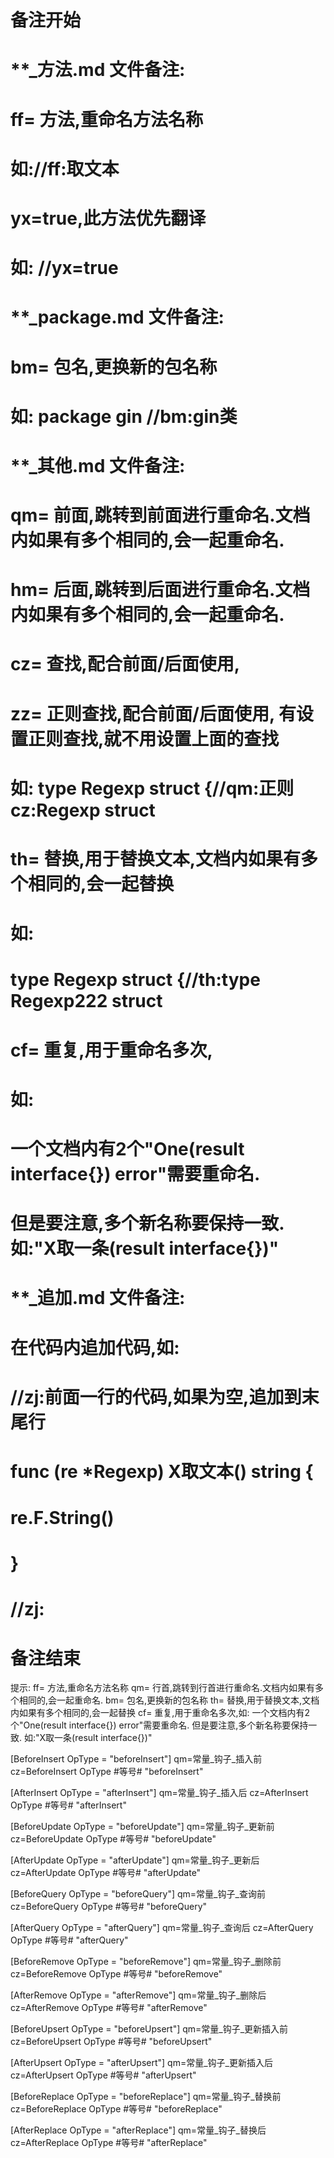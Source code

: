 # 备注开始
# **_方法.md 文件备注:
# ff= 方法,重命名方法名称
# 如://ff:取文本
#
# yx=true,此方法优先翻译
# 如: //yx=true

# **_package.md 文件备注:
# bm= 包名,更换新的包名称 
# 如: package gin //bm:gin类

# **_其他.md 文件备注:
# qm= 前面,跳转到前面进行重命名.文档内如果有多个相同的,会一起重命名.
# hm= 后面,跳转到后面进行重命名.文档内如果有多个相同的,会一起重命名.
# cz= 查找,配合前面/后面使用,
# zz= 正则查找,配合前面/后面使用, 有设置正则查找,就不用设置上面的查找
# 如: type Regexp struct {//qm:正则 cz:Regexp struct
#
# th= 替换,用于替换文本,文档内如果有多个相同的,会一起替换
# 如:
# type Regexp struct {//th:type Regexp222 struct
#
# cf= 重复,用于重命名多次,
# 如: 
# 一个文档内有2个"One(result interface{}) error"需要重命名.
# 但是要注意,多个新名称要保持一致. 如:"X取一条(result interface{})"

# **_追加.md 文件备注:
# 在代码内追加代码,如:
# //zj:前面一行的代码,如果为空,追加到末尾行
# func (re *Regexp) X取文本() string { 
# re.F.String()
# }
# //zj:
# 备注结束

提示:
ff= 方法,重命名方法名称
qm= 行首,跳转到行首进行重命名.文档内如果有多个相同的,会一起重命名.
bm= 包名,更换新的包名称
th= 替换,用于替换文本,文档内如果有多个相同的,会一起替换
cf= 重复,用于重命名多次,如: 一个文档内有2个"One(result interface{}) error"需要重命名.
 但是要注意,多个新名称要保持一致. 如:"X取一条(result interface{})"

[BeforeInsert OpType = "beforeInsert"]
qm=常量_钩子_插入前
cz=BeforeInsert OpType #等号# "beforeInsert"

[AfterInsert OpType = "afterInsert"]
qm=常量_钩子_插入后
cz=AfterInsert OpType #等号# "afterInsert"

[BeforeUpdate OpType = "beforeUpdate"]
qm=常量_钩子_更新前
cz=BeforeUpdate OpType #等号# "beforeUpdate"

[AfterUpdate OpType = "afterUpdate"]
qm=常量_钩子_更新后
cz=AfterUpdate OpType #等号# "afterUpdate"

[BeforeQuery OpType = "beforeQuery"]
qm=常量_钩子_查询前
cz=BeforeQuery OpType #等号# "beforeQuery"

[AfterQuery OpType = "afterQuery"]
qm=常量_钩子_查询后
cz=AfterQuery OpType #等号# "afterQuery"

[BeforeRemove OpType = "beforeRemove"]
qm=常量_钩子_删除前
cz=BeforeRemove OpType #等号# "beforeRemove"

[AfterRemove OpType = "afterRemove"]
qm=常量_钩子_删除后
cz=AfterRemove OpType #等号# "afterRemove"

[BeforeUpsert OpType = "beforeUpsert"]
qm=常量_钩子_更新插入前
cz=BeforeUpsert OpType #等号# "beforeUpsert"

[AfterUpsert OpType = "afterUpsert"]
qm=常量_钩子_更新插入后
cz=AfterUpsert OpType #等号# "afterUpsert"

[BeforeReplace OpType = "beforeReplace"]
qm=常量_钩子_替换前
cz=BeforeReplace OpType #等号# "beforeReplace"

[AfterReplace OpType = "afterReplace"]
qm=常量_钩子_替换后
cz=AfterReplace OpType #等号# "afterReplace"

